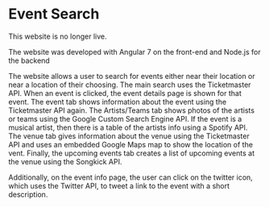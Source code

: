 # Event Search

This website is no longer live.

The website was developed with Angular 7 on the front-end and Node.js for the backend

The website allows a user to search for events either near their location or near a location of their choosing.
The main search uses the Ticketmaster API. When an event is clicked, the event details page is shown for that event. The event tab shows information about the event using the Ticketmaster API again. The Artists/Teams tab shows photos of the artists or teams using the Google Custom Search Engine API. If the event is a musical artist, then there is a table of the artists info using a Spotify API. The venue tab gives information about the venue using the Ticketmaster API and uses an embedded Google Maps map to show the location of the vent. Finally, the upcoming events tab creates a list of upcoming events at the venue using the Songkick API.

Additionally, on the event info page, the user can click on the twitter icon, which uses the Twitter API, to tweet a link to the event with a short description.
